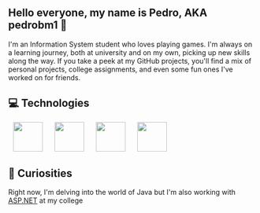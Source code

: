 ## Hello everyone, my name is Pedro, AKA pedrobm1 👋

I'm an Information System student who  loves playing games. I'm always on a learning journey, both at university and on my own, picking up new skills along the way. If you take a peek at my GitHub projects, you'll find a mix of personal projects, college assignments, and even some fun ones I've worked on for friends.

## 💻 Technologies

<p>
<a href="https://react.dev/" target="_blank"><img src="https://cdn.jsdelivr.net/gh/devicons/devicon@latest/icons/react/react-original.svg" width="60" height="60" hspace="10"/></a>
<a href="https://tailwindcss.com/" target="_blank"><img src="https://cdn.jsdelivr.net/gh/devicons/devicon@latest/icons/tailwindcss/tailwindcss-original.svg" width="60" hspace="10"/></a>
<a href="https://www.typescriptlang.org/" target="_blank"><img src="https://cdn.jsdelivr.net/gh/devicons/devicon@latest/icons/typescript/typescript-original.svg" width="60" height="60" hspace="10""/></a>
<a href="https://developer.mozilla.org/pt-BR/docs/Web/JavaScript" target="_blank"><img src="https://cdn.jsdelivr.net/gh/devicons/devicon@latest/icons/javascript/javascript-original.svg" width="60" height="60" hspace="10"/></a>
</p>


## 🧐 Curiosities
Right now, I'm delving into the world of Java but I'm also working with <a href="https://dotnet.microsoft.com/pt-br/apps/aspnet" target="_blank">ASP.NET</a> at my college
